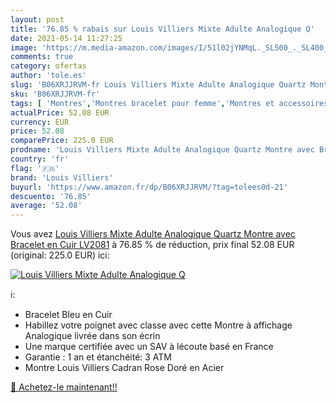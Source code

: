 ```yaml
---
layout: post
title: '76.85 % rabais sur Louis Villiers Mixte Adulte Analogique Q'
date: 2021-05-14 11:27:25
image: 'https://m.media-amazon.com/images/I/51l02jYNMqL._SL500_._SL400_.jpg'
comments: true
category: ofertas
author: 'tole.es'
slug: 'B06XRJJRVM-fr Louis Villiers Mixte Adulte Analogique Quartz Montre avec...'
sku: 'B06XRJJRVM-fr'
tags: [ 'Montres','Montres bracelet pour femme','Montres et accessoires','Montres femme','louis villiers', ]
actualPrice: 52.08 EUR
currency: EUR
price: 52.08
comparePrice: 225.0 EUR
prodname: 'Louis Villiers Mixte Adulte Analogique Quartz Montre avec Bracelet en Cuir LV2081'
country: 'fr'
flag: '🇫🇷'
brand: 'Louis Villiers'
buyurl: 'https://www.amazon.fr/dp/B06XRJJRVM/?tag=tolees0d-21'
descuento: '76.85'
average: '52.08'
---
```


Vous avez [Louis Villiers Mixte Adulte Analogique Quartz Montre avec Bracelet en Cuir LV2081](https://www.amazon.fr/dp/B06XRJJRVM/?tag=tolees0d-21)  à  76.85 % de réduction, prix final  52.08 EUR (original: 225.0 EUR) ici:

[![Louis Villiers Mixte Adulte Analogique Q](https://m.media-amazon.com/images/I/51l02jYNMqL._SL500_._SL400_.jpg)](https://www.amazon.fr/dp/B06XRJJRVM/?tag=tolees0d-21)

ℹ️:

- Bracelet Bleu en Cuir
- Habillez votre poignet avec classe avec cette Montre à affichage Analogique livrée dans son écrin
- Une marque certifiée avec un SAV à lécoute basé en France
- Garantie : 1 an et étanchéité: 3 ATM
- Montre Louis Villiers Cadran Rose Doré en Acier

[🛒 Achetez-le maintenant!!](https://www.amazon.fr/dp/B06XRJJRVM/?tag=tolees0d-21)
